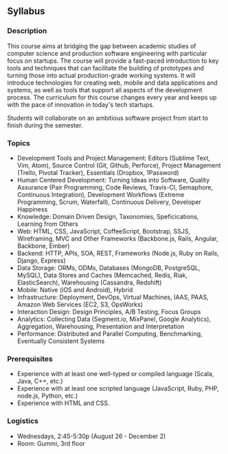 Syllabus
--------

### Description

This course aims at bridging the gap between academic studies of computer science and production software engineering with particular focus on startups. The course will provide a fast-paced introduction to key tools and techniques that can facilitate the building of prototypes and turning those into actual production-grade working systems. It will introduce technologies for creating web, mobile and data applications and systems, as well as tools that support all aspects of the development process. The curriculum for this course changes every year and keeps up with the pace of innovation in today's tech startups.

Students will collaborate on an ambitious software project from start to finish during the semester.

### Topics

* Development Tools and Project Management: Editors (Sublime Text, Vim, Atom), Source Control (Git, Github, Perforce), Project Management (Trello, Pivotal Tracker), Essentials (Dropbox, 1Password)
* Human Centered Development: Turning Ideas into Software, Quality Assurance (Pair Programming, Code Reviews, Travis-CI, Semaphore, Continuous Integration), Development Workflows (Extreme Programming, Scrum, Waterfall), Continuous Delivery, Developer Happiness
* Knowledge: Domain Driven Design, Taxonomies, Speficications, Learning from Others
* Web: HTML, CSS, JavaScript, CoffeeScript, Bootstrap, SSJS, Wireframing, MVC and Other Frameworks (Backbone.js, Rails, Angular, Backbone, Ember)
* Backend: HTTP, APIs, SOA, REST, Frameworks (Node.js, Ruby on Rails, Django, Express)
* Data Storage: ORMs, ODMs, Databases (MongoDB, PostgreSQL, MySQL), Data Stores and Caches (Memcached, Redis, Riak, ElasticSearch), Warehousing (Cassandra, Redshift)
* Mobile: Native (iOS and Android), Hybrid
* Infrastructure: Deployment, DevOps, Virtual Machines, IAAS, PAAS, Amazon Web Services (EC2, S3, OpsWorks)
* Interaction Design: Design Principles, A/B Testing, Focus Groups
* Analytics: Collecting Data (Segment.io, MixPanel, Google Analytics), Aggregation, Warehousing, Presentation and Interpretation
* Performance: Distributed and Parallel Computing, Benchmarking, Eventually Consistent Systems

### Prerequisites

* Experience with at least one well-typed or compiled language (Scala, Java, C++, etc.)
* Experience with at least one scripted language (JavaScript, Ruby, PHP, node.js, Python, etc.)
* Experience with HTML and CSS.

### Logistics

* Wednesdays, 2:45-5:30p (August 26 - December 2)
* Room: Gummi, 3rd floor
